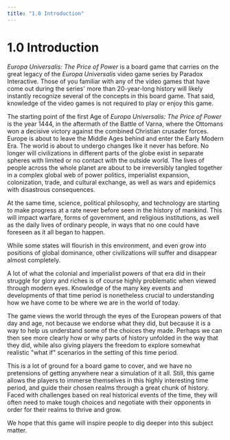 ```yaml
---
title: "1.0 Introduction"
---
```


# 1.0 Introduction

*Europa Universalis: The Price of Power* is a board game that carries on the great legacy of the *Europa Universalis* video game series by Paradox Interactive. Those of you familiar with any of the video games that have come out during the series' more than 20-year-long history will likely instantly recognize several of the concepts in this board game. That said, knowledge of the video games is not required to play or enjoy this game.

The starting point of the first Age of *Europa Universalis: The Price of Power* is the year 1444, in the aftermath of the Battle of Varna, where the Ottomans won a decisive victory against the combined Christian crusader forces. Europe is about to leave the Middle Ages behind and enter the Early Modern Era. The world is about to undergo changes like it never has before. No longer will civilizations in different parts of the globe exist in separate spheres with limited or no contact with the outside world. The lives of people across the whole planet are about to be irreversibly tangled together in a complex global web of power politics, imperialist expansion, colonization, trade, and cultural exchange, as well as wars and epidemics with disastrous consequences.

At the same time, science, political philosophy, and technology are starting to make progress at a rate never before seen in the history of mankind. This will impact warfare, forms of government, and religious institutions, as well as the daily lives of ordinary people, in ways that no one could have foreseen as it all began to happen. 

While some states will flourish in this environment, and even grow into positions of global dominance, other civilizations will suffer and disappear almost completely. 

A lot of what the colonial and imperialist powers of that era did in their struggle for glory and riches is of course highly problematic when viewed through modern eyes. Knowledge of the many key events and developments of that time period is nonetheless crucial to understanding how we have come to be where we are in the world of today.
 
The game views the world through the eyes of the European powers of that day and age, not because we endorse what they did, but because it is a way to help us understand some of the choices they made. Perhaps we can then see more clearly how or why parts of history unfolded in the way that they did, while also giving players the freedom to explore somewhat realistic "what if" scenarios in the setting of this time period.

This is a lot of ground for a board game to cover, and we have no pretensions of getting anywhere near a simulation of it all. Still, this game allows the players to immerse themselves in this highly interesting time period, and guide their chosen realms through a great chunk of history. Faced with challenges based on real historical events of the time, they will often need to make tough choices and negotiate with their opponents in order for their realms to thrive and grow.

We hope that this game will inspire people to dig deeper into this subject matter.